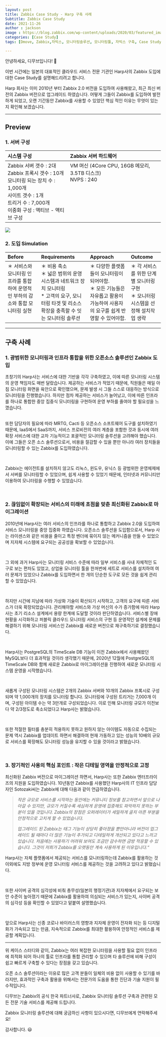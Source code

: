 ```yaml
---
layout: post
title: Zabbix Case Study - Harp 구축 사례
Subtitle: Zabbix Case Study
date: 2021-11-26
author : jackson
image : https://blog.zabbix.com/wp-content/uploads/2020/03/featured_image.png
categories: [Case Study]
tags: [Dmove, Zabbix,자빅스, 모니터링솔루션, 모니터링툴, 자빅스 구축, Case Study, Harp, Zabbix]

---
```


<style type='text/css'>
    th, td {
  vertical-align : top;
}
</style>





안녕하세요, 디무브입니다! 🎈

이번 시간에는 일본의 대표적인 클라우드 서비스 전문 기관인 Harp사의 Zabbix 도입에 대한 Case Study를 설명해드리려고 합니다. <br/>

 

Harp 회사는 이미 2010년 부터 Zabbix 2.0 버전을 도입하여 사용해왔고, 최근 최신 버전의 Zabbix 버전으로 업그레이드 하였습니다. 어떻게 그들이 Zabbix를 도입하여 발전하게 되었고, 오랜 기간동안 Zabbix를 사용할 수 있었던 핵심 적인 이유는 무엇이 있는지 확인해 보겠습니다.

---

## Preview

 

### 1. 서버 구성



| 시스템 구성                                                  | **Zabbix 서버 하드웨어**                                     |
| :----------------------------------------------------------- | :----------------------------------------------------------- |
| Zabbix 서버 갯수 : 2대 <br/> Zabbix 프록시 갯수 : 10개 <br/>모니터링 되는 장치 수 : 1,000개 <br />사이트 갯수 : 1개<br />트리거 수 : 7,000개 <br/>이중화 구성 : 액티브 - 액티브 구성<br /> | VM 머신 (4Core CPU, 16GB 메모리, 3.5TB 디스크) <br/>NVPS : 240 |

![](https://blog.dmove.kr/assets/images/banners/Zabbix/Case%20Study/Harp/Infrastructure.png)



### 2. 도입 Simulation

 

<table>
  <thead>
    <tr>
      <th style="text-align: left"><strong>Before</strong></th>
      <th style="text-align: left"><strong>Requirements</strong></th>
      <th style="text-align: left"><strong>Approach</strong></th>
      <th style="text-align: left"><strong>Outcome</strong></th>
    </tr>
  </thead>
  <tbody>
    <tr>
      <td style="text-align: left">＊ 서비스와 모니터링 인프라를 통합하여 운영적인 부하의 감소와  통합 모니터링 실현</td>
      <td style="text-align: left">＊ 비용 축소 <br>＊ 넓은 범위의 운영 시스템과 네트워크 장치 모니터링 <br>* 고객의 요구, 모니터링 타겟 및 리소스 확장을 충족할 수 잇는 모니터링 솔루션</td>
      <td style="text-align: left">＊ 다양한 플랫폼들이 모니터링이 되어야함. <br>＊ 모든 기능들은 자유롭고 활용이 가능하여 사용자의 요구를 쉽게 반영할 수 있어야함.</td>
      <td style="text-align: left">＊ 각 서비스를 위한 단계별 모니터링 구현 <br>＊ 모니터링 시스템을 선정해 설치작업 생략</td>
    </tr>
  </tbody>
</table>







---



## 구축 사례



### 1. 광범위한 모니터링과 인프라 통합을 위한 오픈소스 솔루션인 Zabbix 도입

초창기의 Harp사는 서비스에 대한 기반을 각각 구축하였고, 이에 따른 모니터링 시스템의 운영 책임자도 매번 달랐습니다. 제공하는 서비스가 적었기 때문에, 직원들은 매일 아침 모니터링 화면을 육안으로 확인했으며, 문제 발생 시 그들 스스로 대응하는 방식으로 모니터링을 진행했습니다. 하지만 점차 제공하는 서비스가 늘어났고, 이에 따른 인프라를 하나로 통합한 중앙 집중식 모니터링을 구현하여 운영 부하를 줄여야 할 필요성을 느꼈습니다.
 <br /> <br />

또한 담당자의 필요에 따라 MRTG, Cacti 등 오픈소스 소프트웨어 도구를 설치하였기 때문에, IaaS에서 SaaS까지, 서비스 프로비전의 여러 계층을 포함한 것과 동시에 여러 확장 서비스에 대한 교차 기능적이고 포괄적인 모니터링 솔루션을 고려해야 했습니다. 이에 그들은 오픈 소스 솔루션으로서, 비용을 절감할 수 있을 뿐만 아니라 여러 장치들을 모니터링할 수 있는 Zabbix를 도입하였습니다.

 <br />

Zabbix는 에이전트를 설치하지 않고도 리눅스, 윈도우, 유닉스 등 광범위한 운영체제에서 서버를 모니터링할 수 있었으며, 쉽게 사용할 수 있었기 때문에, 인터넷과 커뮤니티만 이용하여 모니터링을 수행할 수 있었습니다.

 <br />

### 2. 끊임없이 확장되는 서비스의 미래에 초점을 맞춘 최신화된 Zabbix로 마이그레이션

2010년에 Harp사는 여러 서비스의 인프라를 하나로 통합하고 Zabbix 2.0을 도입하여 서비스 모니터링을 중앙 집중화 하였습니다. 오픈소스 솔루션을 도입함으로서, Harp 사는 라이센스와 같은 비용을 줄이고 특정 벤더에 묶이지 않는 메커니즘을 만들 수 있었으며 지자체 시스템에 요구되는 공공성을 확보할 수 있었습니다.

 <br />

그 외에 과거 Harp사는 모니터링 서비스 수준에 따라 일부 서비스를 사내 자체적인 도구로 보는 편차도 있었고, 상업용 모니터링 툴을 한꺼번에 세트로 서비스를 설치하여 여러 문제가 있었으나 Zabbix를 도입하면서 한 개의 단순한 도구로 모든 것을 쉽게 관리할 수 있었습니다.

 <br />

하지만 시간에 지남에 따라 가상화 기술이 확산되기 시작하고, 고객의 요구에 따른 서비스가 더욱 확장되었습니다. 관리해야할 서비스와 가상 머신의 수가 증가함에 따라  Harp사는 초기 리소스 설계에서 용량 한계에 도달할 것이라 판단하였습니다.  서비스별 장애현황을 시각화하고 퍼블릭 클라우드 모니터링 서비스의 구현 등 운영적인 설계에 문제를 해결하기 위해 모니터링 서비스인 Zabbix를 새로운 버전으로 재구축하기로 결정했습니다.

 <br />

Harp사는 PostgreSQL의 TimeScale DB 기능이 이전 Zabbix에서 사용해왔던 MySQL보다 더 효과적일 것이라 생각했기 때문에, 2020년 12월에 PostgreSQL의 TimeScale DB와 함께 새로운 Zabbix로 마이그레이션을 진행하여 새로운 모니터링 시스템 운영을 시작했습니다.

 <br />

새롭게 구성된 모니터링 시스템은 2개의 Zabbix 서버와 10개의 Zabbix 프록시로 구성되며 약 1,000개의 장치를 모니터링 합니다. 모니터링에 구성된 트리거는 7,000개 이며, 구성된 아이템 수는 약 3만개로 구성되었습니다. 이로 인해 모니터링 규모가 이전보다 약 2/3정도로 축소되었다고 Harp사는 밝혔습니다.

 <br />

또한 적절한 필터를 충분히 적용하지 못하고 원하지 않는 아이템도 자동으로 수집되는 문제 역시 Zabbix를 업데이트 하면서 해결하여 현재 가동하고 있는 성능의 10배의 규모로 서비스를 확장해도 모니터링 성능을 유지할 수 있을 것이라고 밝혔습니다.

 <br />

### 3. 장기적인 사용의 핵심 포인트 : 작은 디테일 영역을 안정적으로 고정

최신화된 Zabbix 버전으로 마이그레이션 하면서, Harp사는 또한 Zabbix 엔터프라이즈의 지원을 도입하였습니다. 10년동안 Zabbix를 사용했던 Harp사의 IT 인프라 담당자인 Sotozaki씨는 Zabbix에 대해 다음과 같이 언급하였습니다.  <br />

> *작은 규모로 서비스를 시작하는 동안에는 커뮤니티 정보를 참고하면서 앞으로 나아갈 수 있지만, 규모가 커질수록 세심하게 운영에 집중해도 파악하지 못하는 부분이 있을 것입니다. Zabbix의 장점은 오퍼레이터가 세밀하게 골치 아픈 부분을 안정적으로 고치게 할 수 있었습니다.* 
>
> *업그레이드 된 Zabbix는 태그 기능이 상당히 좋아졌을 뿐만아니라 버전이 업그레이드 될 때마다 더 많은 기능이 추가되고 디테일하게 개선되고 있다고 느끼고 있습니다. 처음에는 사용하기 어려워 보여도 조금만 감수하면 금방 적응할 수 있습니다. 그것이 저희가 Zabbix를 오랫동안 계속 사용하게 된 이유입니다.“* 

Harp사는 자체 플랫폼에서 제공되는 서비스를 모니터링하는데 Zabbix를 활용하는 것 이외에도 지방 정부에 운영 모니터링 서비스를 제공하는 것을 고려하고 있다고 밝혔습니다. 

<br />

또한 사이버 공격의 심각성에 비춰 총무성(일본의 행정기관)과 지자체에서 요구되는 보안 수준이 높아졌기 때문에 Zabbix를 활용하여 의심되는 서비스가 있는지, 사이버 공격의 심각성 등을 확인할 수 있었다고 덭붙여 설명했습니다.

<br />

앞으로 Harp사는 신종 코로나 바이러스의 영향과 지자체 운영이 전자화 되는 등 디지털화가 가속되고 있는 만큼, 지속적으로 Zabbix를 최대한 활용하여 안정적인 서비스를 제공할 계획입니다.

------

위 케이스 스터디와 같이, Zabbix는 여러 복잡한 모니터링을 사용할 필요 없이 인프라에 최적화 되어 하나의 툴로 인프라를 통합 관리할 수 있으며 타 솔루션에 비해 구성이 쉽고 빠르게 구축할 수 있다는 장점을 갖고 있습니다.

오픈 소스 솔루션이라는 이유로 많은 고객 분들이 일체의 비용 없이 사용할 수 있기를 바라지만, 효과적인 구축과 활용을 위해서는 전문가의 도움을 통한 진단과 기술 지원이 필수적입니다.

디무브는 Zabbix의 공식 한국 파트너사로, Zabbix 모니터링 솔루션 구축과 관련된 모든 전문 기술 서비스를 제공해 드립니다.

Zabbix 모니터링 솔루션에 대해 궁금하신 사항이 있으시다면, 디무브에게 연락해주세요!

감사합니다. 😃
